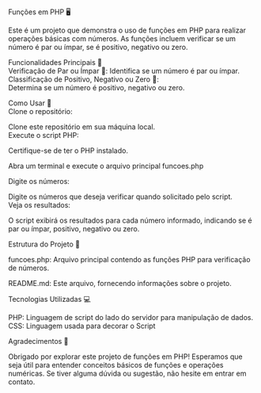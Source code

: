 Funções em PHP 🖥️  

Este é um projeto que demonstra o uso de funções em PHP para realizar operações básicas com números. As funções incluem verificar se um número é par ou ímpar, se é positivo, negativo ou zero.  

Funcionalidades Principais 🚀  
Verificação de Par ou Ímpar 🔄:
Identifica se um número é par ou ímpar.  
Classificação de Positivo, Negativo ou Zero 🔢:  
Determina se um número é positivo, negativo ou zero.

Como Usar 🤔  
Clone o repositório:  

Clone este repositório em sua máquina local.  
Execute o script PHP:  

Certifique-se de ter o PHP instalado.  

Abra um terminal e execute o arquivo principal funcoes.php

Digite os números:  

Digite os números que deseja verificar quando solicitado pelo script.  
Veja os resultados:  

O script exibirá os resultados para cada número informado, indicando se é par ou ímpar, positivo, negativo ou zero.  

Estrutura do Projeto 📂  

funcoes.php: Arquivo principal contendo as funções PHP para verificação de números.  

README.md: Este arquivo, fornecendo informações sobre o projeto.  

Tecnologias Utilizadas 💻  

PHP: Linguagem de script do lado do servidor para manipulação de dados.
CSS: Linguagem usada para decorar o Script

Agradecimentos 🙏  

Obrigado por explorar este projeto de funções em PHP! Esperamos que seja útil para entender conceitos básicos de funções e operações numéricas. Se tiver alguma dúvida ou sugestão, não hesite em entrar em contato.  
